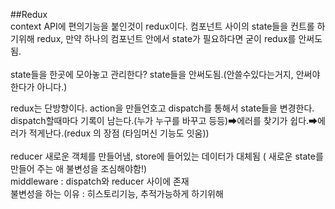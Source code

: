 ##Redux     
context API에 편의기능을 붙인것이 redux이다. 컴포넌트 사이의 state들을 컨트롤 하기위해 redux, 만약 하나의 컴포넌트 안에서 state가 필요하다면 굳이 redux를 안써도 됨.       
<br/>
state들을 한곳에 모아놓고 관리한다? state들을 안써도됨.(안쓸수있다는거지, 안써야한다가 아니다.)

redux는 단방향이다. action을 만들언호고 dispatch를 통해서 state들을 변경한다.        
dispatch할때마다 기록이 남는다.(누가 누구를 바꾸고 등등)➡에러를 찾기가 쉽다.➡에러가 적게난다.(redux 의 장점 (타임머신 기능도 잇움))     
<br/>
reducer 새로운 객체를 만들어냄, store에 들어있는 데이터가 대체됨 ( 새로운 state를 만들어 주는 애 불변성을 조심해야함!)<br/>
middleware : dispatch와 reducer 사이에 존재      
불변성을 하는 이유 : 히스토리기능, 추적가능하게 하기위해
